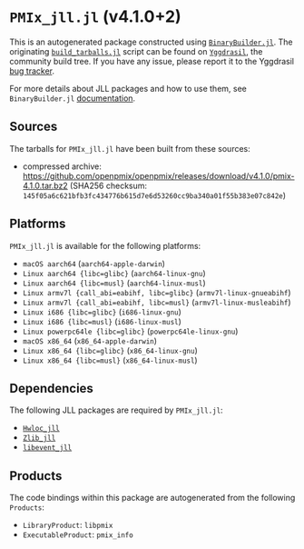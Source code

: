 # `PMIx_jll.jl` (v4.1.0+2)

This is an autogenerated package constructed using [`BinaryBuilder.jl`](https://github.com/JuliaPackaging/BinaryBuilder.jl). The originating [`build_tarballs.jl`](https://github.com/JuliaPackaging/Yggdrasil/blob/5379e78d9f3f0fc49b1fa4db65b2b8e1ad0cfea6/P/PMIx/build_tarballs.jl) script can be found on [`Yggdrasil`](https://github.com/JuliaPackaging/Yggdrasil/), the community build tree.  If you have any issue, please report it to the Yggdrasil [bug tracker](https://github.com/JuliaPackaging/Yggdrasil/issues).

For more details about JLL packages and how to use them, see `BinaryBuilder.jl` [documentation](https://juliapackaging.github.io/BinaryBuilder.jl/dev/jll/).

## Sources

The tarballs for `PMIx_jll.jl` have been built from these sources:

* compressed archive: https://github.com/openpmix/openpmix/releases/download/v4.1.0/pmix-4.1.0.tar.bz2 (SHA256 checksum: `145f05a6c621bfb3fc434776b615d7e6d53260cc9ba340a01f55b383e07c842e`)

## Platforms

`PMIx_jll.jl` is available for the following platforms:

* `macOS aarch64` (`aarch64-apple-darwin`)
* `Linux aarch64 {libc=glibc}` (`aarch64-linux-gnu`)
* `Linux aarch64 {libc=musl}` (`aarch64-linux-musl`)
* `Linux armv7l {call_abi=eabihf, libc=glibc}` (`armv7l-linux-gnueabihf`)
* `Linux armv7l {call_abi=eabihf, libc=musl}` (`armv7l-linux-musleabihf`)
* `Linux i686 {libc=glibc}` (`i686-linux-gnu`)
* `Linux i686 {libc=musl}` (`i686-linux-musl`)
* `Linux powerpc64le {libc=glibc}` (`powerpc64le-linux-gnu`)
* `macOS x86_64` (`x86_64-apple-darwin`)
* `Linux x86_64 {libc=glibc}` (`x86_64-linux-gnu`)
* `Linux x86_64 {libc=musl}` (`x86_64-linux-musl`)

## Dependencies

The following JLL packages are required by `PMIx_jll.jl`:

* [`Hwloc_jll`](https://github.com/JuliaBinaryWrappers/Hwloc_jll.jl)
* [`Zlib_jll`](https://github.com/JuliaBinaryWrappers/Zlib_jll.jl)
* [`libevent_jll`](https://github.com/JuliaBinaryWrappers/libevent_jll.jl)

## Products

The code bindings within this package are autogenerated from the following `Products`:

* `LibraryProduct`: `libpmix`
* `ExecutableProduct`: `pmix_info`
